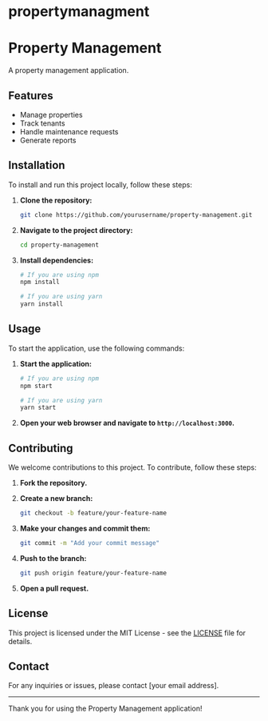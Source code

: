 # propertymanagment
# Property Management

A property management application.

## Features

- Manage properties
- Track tenants
- Handle maintenance requests
- Generate reports

## Installation

To install and run this project locally, follow these steps:

1. **Clone the repository:**

    ```bash
    git clone https://github.com/yourusername/property-management.git
    ```

2. **Navigate to the project directory:**

    ```bash
    cd property-management
    ```

3. **Install dependencies:**

    ```bash
    # If you are using npm
    npm install

    # If you are using yarn
    yarn install
    ```

## Usage

To start the application, use the following commands:

1. **Start the application:**

    ```bash
    # If you are using npm
    npm start

    # If you are using yarn
    yarn start
    ```

2. **Open your web browser and navigate to `http://localhost:3000`.**

## Contributing

We welcome contributions to this project. To contribute, follow these steps:

1. **Fork the repository.**

2. **Create a new branch:**

    ```bash
    git checkout -b feature/your-feature-name
    ```

3. **Make your changes and commit them:**

    ```bash
    git commit -m "Add your commit message"
    ```

4. **Push to the branch:**

    ```bash
    git push origin feature/your-feature-name
    ```

5. **Open a pull request.**

## License

This project is licensed under the MIT License - see the [LICENSE](LICENSE) file for details.

## Contact

For any inquiries or issues, please contact [your email address].

---

Thank you for using the Property Management application!
